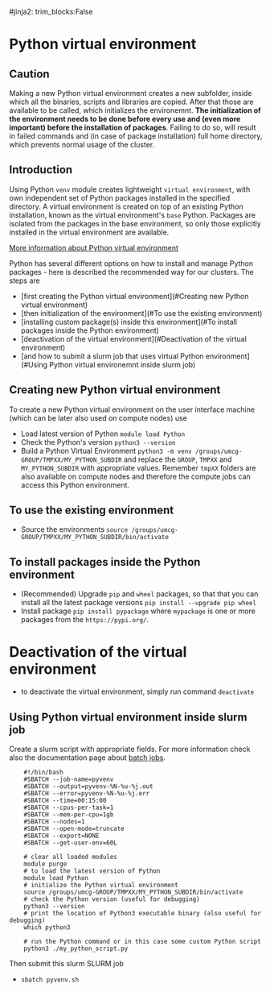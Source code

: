 #jinja2: trim_blocks:False
# Python virtual environment

## Caution

Making a new Python virtual environment creates a new subfolder, inside which all the binaries, scripts and libraries are copied. After that those are available to be called, which initializes the environemnt. **The initialization of the environment needs to be done before every use and (even more important) before the installation of packages**. Failing to do so, will result in failed commands and (in case of package installation) full home directory, which prevents normal usage of the cluster.

## Introduction

Using Python `venv` module creates lightweight `virtual environment`, with own independent set of Python packages installed in the specified directory. A virtual environment is created on top of an existing Python installation, known as the virtual environment's `base` Python. Packages are isolated from the packages in the base environment, so only those explicitly installed in the virtual environment are available.

[More information about Python virtual environment](https://docs.python.org/3/library/venv.html)

Python has several different options on how to install and manage Python packages - here is described the recommended way for our clusters.
The steps are

- [first creating the Python virtual environment](#Creating new Python virtual environment)
- [then initialization of the environment](#To use the existing environment)
- [installing custom package(s) inside this environment](#To install packages inside the Python environment)
- [deactivation of the virtual environment](#Deactivation of the virtual environment)
- [and how to submit a slurm job that uses virtual Python environment](#Using Python virtual environemnt inside slurm job)


## Creating new Python virtual environment

To create a new Python virtual environment on the user interface machine (which can be later also used on compute nodes) use

- Load latest version of Python
  `module load Python`
- Check the Python's version
  `python3 --version`
- Build a Python Virtual Environment
  `python3 -m venv /groups/umcg-GROUP/TMPXX/MY_PYTHON_SUBDIR`
  and replace the `GROUP`, `TMPXX` and `MY_PYTHON_SUBDIR` with appropriate values. Remember `tmpXX` folders are also available on compute nodes and therefore the compute jobs can access this Python environment.


## To use the existing environment

- Source the environments 
  `source /groups/umcg-GROUP/TMPXX/MY_PYTHON_SUBDIR/bin/activate`


## To install packages inside the Python environment

- (Recommended) Upgrade `pip` and `wheel` packages, so that that you can install all the latest package versions
  `pip install --upgrade pip wheel`
- Install package
  `pip install pypackage`
  where `mypackage` is one or more packages from the `https://pypi.org/`.


# Deactivation of the virtual environment

- to deactivate the virtual environment, simply run command `deactivate`


## Using Python virtual environment inside slurm job

Create a slurm script with appropriate fields. For more information check also the documentation page about [batch jobs](analysis/#1-batch-jobs).

```
    #!/bin/bash
    #SBATCH --job-name=pyvenv
    #SBATCH --output=pyvenv-%N-%u-%j.out
    #SBATCH --error=pyvenv-%N-%u-%j.err
    #SBATCH --time=00:15:00
    #SBATCH --cpus-per-task=1
    #SBATCH --mem-per-cpu=1gb
    #SBATCH --nodes=1
    #SBATCH --open-mode=truncate
    #SBATCH --export=NONE
    #SBATCH --get-user-env=60L
    
    # clear all loaded modules
    module purge
    # to load the latest version of Python
    module load Python
    # initialize the Python virtual environment
    source /groups/umcg-GROUP/TMPXX/MY_PYTHON_SUBDIR/bin/activate
    # check the Python version (useful for debugging)
    python3 --version
    # print the location of Python3 executable binary (also useful for debugging)
    which python3
    
    # run the Python command or in this case some custom Python script
    python3 ./my_python_script.py
```

Then submit this slurm SLURM job

- `sbatch pyvenv.sh`
